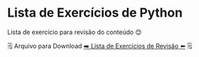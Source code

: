 # Lista de Exercícios de Python

Lista de exercício para revisão do conteúdo 😊

🗒️ Arquivo para Download <a href="https://github.com/CTInternet/arquivos/blob/main/Algoritmos%20e%20L%C3%B3gica%20de%20Programa%C3%A7%C3%A3o/07%20Revis%C3%A3o/Revisao_2.ipynb" target="_blank">➡️ Lista de Exercícios de Revisão ⬅️</a> 🗒️